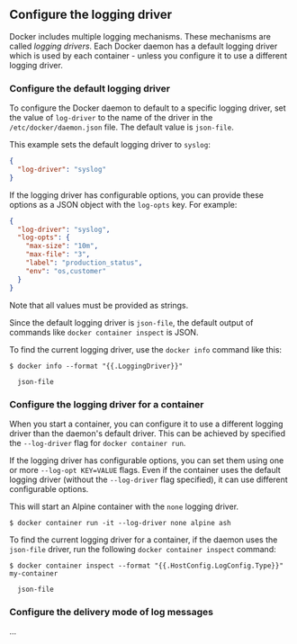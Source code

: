 ## Configure the logging driver

Docker includes multiple logging mechanisms. These mechanisms are called _logging drivers_. Each Docker daemon has a
default logging driver which is used by each container - unless you configure it to use a different logging driver.

### Configure the default logging driver

To configure the Docker daemon to default to a specific logging driver, set the value of `log-driver` to the name of the
driver in the `/etc/docker/daemon.json` file. The default value is `json-file`.

This example sets the default logging driver to `syslog`:

```json
{
  "log-driver": "syslog"
}
```

If the logging driver has configurable options, you can provide these options as a JSON object with the `log-opts` key.
For example:

```json
{
  "log-driver": "syslog",
  "log-opts": {
    "max-size": "10m",
    "max-file": "3",
    "label": "production_status",
    "env": "os,customer"
  }
}
```

Note that all values must be provided as strings.

Since the default logging driver is `json-file`, the default output of commands like `docker container inspect` is JSON.

To find the current logging driver, use the `docker info` command like this:

```shell script
$ docker info --format "{{.LoggingDriver}}"

  json-file
```

### Configure the logging driver for a container

When you start a container, you can configure it to use a different logging driver than the daemon's default driver.
This can be achieved by specified the `--log-driver` flag for `docker container run`.

If the logging driver has configurable options, you can set them using one or more `--log-opt KEY=VALUE` flags. Even if
the container uses the default logging driver (without the `--log-driver` flag specified), it can use different
configurable options.

This will start an Alpine container with the `none` logging driver.

```shell script
$ docker container run -it --log-driver none alpine ash
```

To find the current logging driver for a container, if the daemon uses the `json-file` driver, run the following
`docker container inspect` command:

```shell script
$ docker container inspect --format "{{.HostConfig.LogConfig.Type}}" my-container
  
  json-file
```

### Configure the delivery mode of log messages

...